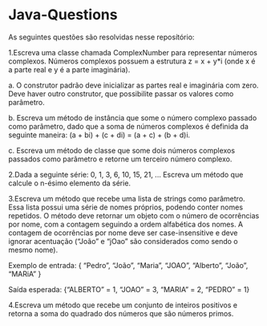 # Java-Questions

As seguintes questões são resolvidas nesse reposítório:

1.Escreva uma classe chamada ComplexNumber para representar números complexos. Números complexos possuem a estrutura z = x + y*i (onde x é a parte real e y é a parte imaginária).
  
a. O construtor padrão deve inicializar as partes real e imaginária com zero. Deve haver outro construtor, que possibilite passar os valores como parâmetro.
  
b. Escreva um método de instância que some o número complexo passado como parâmetro, dado que a soma de números complexos é definida da seguinte maneira: (a + bi) + (c + di) = (a + c) + (b + d)i.
  
c. Escreva um método de classe que some dois números complexos passados como parâmetro e retorne um terceiro número complexo.

2.Dada a seguinte série: 0, 1, 3, 6, 10, 15, 21, ... Escreva um método que calcule o n-ésimo elemento da série.

3.Escreva um método que recebe uma lista de strings como parâmetro. Essa lista possui uma série de nomes próprios, podendo conter nomes repetidos. O método deve retornar um objeto com o número de ocorrências por nome, com a contagem seguindo a ordem alfabética dos nomes. A contagem de ocorrências
por nome deve ser case-insensitive e deve ignorar acentuação (“João” e “jOao” são considerados como sendo o mesmo nome). 

Exemplo de entrada: { “Pedro”, “João”, “Maria”, “JOAO”, “Alberto”, “João”, “MARiA” }

Saída esperada: {“ALBERTO” = 1, “JOAO” = 3, “MARIA” = 2, “PEDRO” = 1}

4.Escreva um método que recebe um conjunto de inteiros positivos e retorna a soma do quadrado dos números que são números primos.
